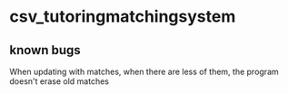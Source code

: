 # csv_tutoringmatchingsystem

## known bugs 
When updating with matches, when there are less of them, the program doesn't erase old matches
